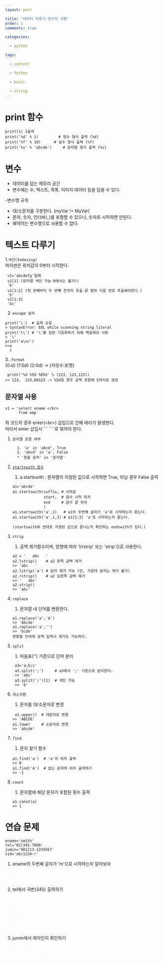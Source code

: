 ```yaml
---
layout: post

title: "데이터 다루기-변수의 사용" 
order: 1
comments: true

categories:

  - python

tags:

  - content

  - Python

  - basic

  - string
---
```

# print 함수
```
print(1) 1출력
print('%d' % 1)        	# 정수 형식 출력 (%d)
print('%f' % 10)  	  # 실수 형식 출력 (%f)
print('%s' % 'abcde')     # 문자열 형식 출력 (%s) 
```
# 변수
- 데이터를 담는 메모리 공간
- 변수에는 수, 텍스트, 목록, 이미지 데이터 등을 담을 수 있다.

-변수명 규칙
 - 대/소문자를 구분한다. (myVar != MyVar)
 - 문자, 숫자, 언더바(_)를 포함할 수 있으나, 숫자로 시작하면 안된다. 
 - 예약어는 변수명으로 사용할 수 없다.

# 텍스트 다루기
1.`색인(Indexing)`  
 파이썬은 위치값이 0부터 시작한다. 
```
 v1='abcdefg'일때
 v1[1] (문자열 색인 가능-R에서는 불가)) 
 'b'
 v1[1:2] (첫 번째부터 두 번째 전까지 추출-끝 범위 다음 번호 추출해야한다.)
 'b'
 v1[1:3]
 'bc'
 ```
2. `escape 문자`
```
print('\')  # 출력 오류
> SyntaxError: EOL while scanning string literal
print('\\') # '\'를 일반 기호화하기 위해 백슬래쉬 사용
> '\'
print('a\nc')   
>>a
  c
```
3.`.format`  
{0:d} {1:5d} {2:0d} -> {자릿수:포맷}
```
 print('%d %5d %05d' % (123, 123,123))
>> 123,  123,00123 -> %5d일 경우 공백 포함해 5자리로 생성
``` 


## 문자열 사용
```
v1 = 'select ename </br> 
      from emp'
```
위 코드의 경우 enter(\<br>) 삽입으로 인해 에러가 발생한다.  <br>
따라서 enter 삽입시 \`\`\`  \`\`\`\`로 묶어야 한다.


1. `문자열 포함 여부`
    ``` 
      1. 'a' in 'abcd', True
      2. 'abcd' in 'a', False
      * '찾을 문자' in '문자열'
    ```


2. [`startswith 함수`](https://www.w3schools.com/python/ref_string_startswith.asp)
   1. a.startswith : 문자열이 지정된 값으로 시작하면 True, 아닐 경우 False 출력
    ```
    a1='abcde'
    a1.startswith(suffix, # 시작값
                  start,  # 검사 시작 위치
                  end     # 검사 끝 위치
                  )
    a1.startswith('a',1)   # a1의 두번째 글자가 'a'로 시작하는지 묻는다.
    a1.startswith('a',1,3) # a1[1:3] 'a'로 시작하는지 묻는다.  
   
    (startswith와 반대로 지정된 값으로 끝나는지 확인하는 endswith가 있다.)
   ```

3. `strip`
   1. 공백 제거함수이며, 방향에 따라 'l/rstrip' 또는 'strip'으로 사용한다.
   ```
   a2 = '   abc   ' 
   a2.lstrip()    # a2 왼쪽 공백 제거
   >> 'abc   '
   a2.lstrip('a') # 문자 제거 가능 (단, 가운데 문자는 제거 불가)   
   a2.rstrip()    # a2 오른쪽 공백 제거 
   >> '   abc'
   a2.strip()
   >> 'abc'
   ```
4. `replace`
   1. 문자열 내 단어를 변환한다. 
   ```
   a1.replace('a','A')
   >> 'Abcde'
   a1.replace('a','')
   >> 'bcde'
   변환할 단어에 공백 입력시 제거도 가능하다. 
    ```
   
5. `split`
   1. 따옴표('') 기준으로 단어 분리
   ```
    a3='a;b;c'
    a3.split(';')     # a3에서 ';' 기준으로 분리한다.
    >> 'abc'
    a3.split(';')[1]  # 색인 가능
    >> 'b'
   ```
6. `대소치환`
   1. 문자를 대/소문자로 변경
   ```
    a1.upper()  # 대문자로 변경
   >> 'ABCDE'
   a1.lower     # 소문자로 변경
   >> 'abcde'
   ```
7. `find`
   1. 문자 찾기 함수
   ```
   a1.find('a')  # 'a'의 위치 출력
   >> 0
   a1.find('A')  # 없는 문자의 위치 출력하기
   >> -1
   ```
8. `count`
   1. 문자열에 해당 문자가 포함된 횟수 출력
   ```
   a1.conut(a)
   >> 1
   ```

# 연습 문제
```
ename='smith'
tel='02)345-7890'
jumin='901213-1234567'
vid='abc1234~!'
```
1. ename의 두번째 글자가 'm'으로 시작하는지 알아보자
<div style="color:white">ename[1]=='m'</div>
<div style="color:white">ename.startswith('m',2)</div>

2. tel에서 국번(345) 출력하기
<div style="color:white">방법1</div>
<div style="color:white">v1 = tel.find(')')</div>
<div style="color:white">v2 = tel.find('-')</div>
<div style="color:white">v1[v1+1:v2]</div>

<div style="color:white">방법2</div>
<div style="color:white">tel.split(')').split('-')[0]</div>

3. jumin에서 여자인지 확인하기
<div style="color:white">1) jumin.split('-')[1][1]=='2'</div>
<div style="color:white">2) jumin[7]=='2'</div>
<div style="color:white">3) jumin.startswith('2',7)</div>

